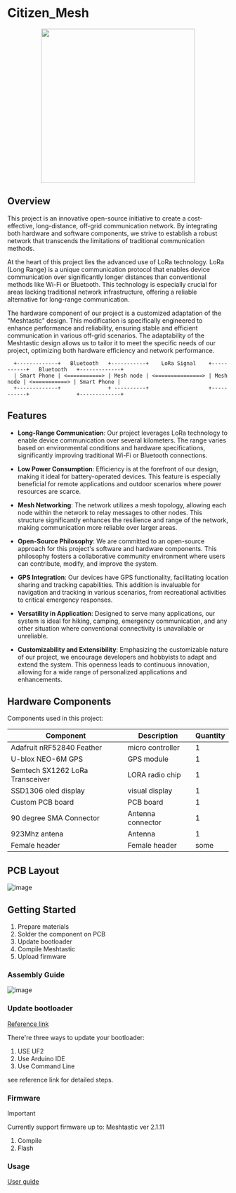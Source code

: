 # Citizen_Mesh

<p align="center">
<img src="https://github.com/IISNRL/PureLoRaMesh/blob/main/image/new_hw.png" width="350">
</p>

## Overview

This project is an innovative open-source initiative to create a cost-effective, long-distance, off-grid communication network. By integrating both hardware and software components, we strive to establish a robust network that transcends the limitations of traditional communication methods.

At the heart of this project lies the advanced use of LoRa technology. LoRa (Long Range) is a unique communication protocol that enables device communication over significantly longer distances than conventional methods like Wi-Fi or Bluetooth. This technology is especially crucial for areas lacking traditional network infrastructure, offering a reliable alternative for long-range communication.

The hardware component of our project is a customized adaptation of the "Meshtastic" design. This modification is specifically engineered to enhance performance and reliability, ensuring stable and efficient communication in various off-grid scenarios. The adaptability of the Meshtastic design allows us to tailor it to meet the specific needs of our project, optimizing both hardware efficiency and network performance.

```
  +-------------+   Bluetooth   +-----------+    LoRa Signal    +-----------+   Bluetooth   +-------------+  
  | Smart Phone | <===========> | Mesh node | <===============> | Mesh node | <===========> | Smart Phone |  
  +-------------+               + ----------+                   +-----------+               +-------------+  
```

## Features

* **Long-Range Communication**: Our project leverages LoRa technology to enable device communication over several kilometers. The range varies based on environmental conditions and hardware specifications, significantly improving traditional Wi-Fi or Bluetooth connections.

* **Low Power Consumption**: Efficiency is at the forefront of our design, making it ideal for battery-operated devices. This feature is especially beneficial for remote applications and outdoor scenarios where power resources are scarce.

* **Mesh Networking**: The network utilizes a mesh topology, allowing each node within the network to relay messages to other nodes. This structure significantly enhances the resilience and range of the network, making communication more reliable over larger areas.

* **Open-Source Philosophy**: We are committed to an open-source approach for this project's software and hardware components. This philosophy fosters a collaborative community environment where users can contribute, modify, and improve the system.

* **GPS Integration**: Our devices have GPS functionality, facilitating location sharing and tracking capabilities. This addition is invaluable for navigation and tracking in various scenarios, from recreational activities to critical emergency responses.

* **Versatility in Application**: Designed to serve many applications, our system is ideal for hiking, camping, emergency communication, and any other situation where conventional connectivity is unavailable or unreliable.

* **Customizability and Extensibility**: Emphasizing the customizable nature of our project, we encourage developers and hobbyists to adapt and extend the system. This openness leads to continuous innovation, allowing for a wide range of personalized applications and enhancements.


## Hardware Components

Components used in this project:


| Component | Description | Quantity |
| -------- | -------- | -------- |
| Adafruit nRF52840 Feather       | micro controller     | 1     |
| U-blox NEO-6M GPS               | GPS module           | 1     |
| Semtech SX1262 LoRa Transceiver | LORA radio chip      | 1     |
| SSD1306 oled display            | visual display       | 1     |
| Custom PCB board                | PCB board            | 1     |
| 90 degree SMA Connector         | Antenna connector    | 1     |
| 923Mhz antena                   | Antenna              | 1     |
| Female header                   | Female header        | some  |





## PCB Layout

![image](https://github.com/IISNRL/PureLoRaMesh/blob/main/image/new_pcb.png)

## Getting Started

1. Prepare materials
2. Solder the component on PCB
3. Update bootloader
4. Compile Meshtastic
5. Upload firmware



### Assembly Guide

![image](https://github.com/IISNRL/PureLoRaMesh/blob/main/image/old_hw.jpg)

### Update bootloader

[Reference link](https://learn.adafruit.com/introducing-the-adafruit-nrf52840-feather?view=all#update-bootloader)

There're three ways to update your bootloader:
1. USE UF2
2. Use Arduino IDE
3. Use Command Line

see reference link for detailed steps. 



### Firmware
> [!IMPORTANT]
> Currently support firmware up to:
> Meshtastic ver 2.1.11

1. Compile
2. Flash

### Usage

[User guide](https://)



